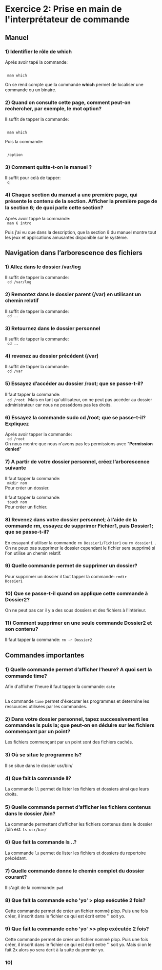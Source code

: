 # **Exercice 2:** Prise en main de l'interprétateur de commande

## Manuel

### 1) Identifier le rôle de which

Après avoir tapé la commande:

<code></br>
man which
</code>

On se rend compte que la commande **which** permet de localiser une commande ou un binaire.
</br>

### 2) Quand on consulte cette page, comment peut-on rechercher, par exemple, le mot option? 

Il suffit de tapper la commande:

<code></br>
man which
</code>

Puis la commande:

<code></br>
/option
</code>
</br>

### 3) Comment quitte-t-on le manuel ? 

Il suffit pour celà de tapper:
<code></br>
q
</code>
</br>

### 4) Chaque section du manuel a une première page, qui présente le contenu de la section. Aﬀicher la première page de la section 6; de quoi parle cette section?

Après avoir tappé la commande:
<code></br>
man 6 intro
</code>
</p>

Puis j'ai vu que dans la description, que la section 6 du manuel montre tout les jeux et applications amusantes disponible sur le système.
</br>

## Navigation dans l’arborescence des fichiers

### 1) Allez dans le dossier /var/log

Il suffit de tapper la commande:
<code></br>
cd /var/log
</code>
</br>

### 2) Remontez dans le dossier parent (/var) en utilisant un chemin relatif 

Il suffit de tapper la commande:
<code></br>
cd ..
</code>
</br>

### 3) Retournez dans le dossier personnel 

Il suffit de tapper la commande:
<code></br>
cd ..
</code>
</br>

### 4) revenez au dossier précédent (/var) 

Il suffit de tapper la commande:
<code></br>
cd /var
</code>
</br>

### 5) Essayez d’accéder au dossier /root; que se passe-t-il? 
Il faut tapper la commande:
<code></br>
cd /root
</code>
Mais en tant qu'utilisateur, on ne peut pas accéder au dossier administrateur car nous ne possédons pas les droits.
</br>

### 6) Essayez la commande sudo cd /root; que se passe-t-il? Expliquez  

Après avoir tapper la commande:
<code></br>
cd /root
</code></br>
On nous montre que nous n'avons pas les permissions avec "**Permission denied**"

### 7) A partir de votre dossier personnel, créez l’arborescence suivante
Il faut tapper la commande:
<code></br>
mkdir nom
</code></br>
Pour créer un dossier. </br>

Il faut tapper la commande:
<code></br>
touch nom
</code></br>
Pour créer un fichier.
</br>




### 8) Revenez dans votre dossier personnel; à l’aide de la commande rm, essayez de supprimer Fichier1, puis Dossier1; que se passe-t-il? 

En essayant d'utiliser la commande <code>rm Dossier1/Fichier1</code> ou <code>rm dossier1 </code>. On ne peux pas supprimer le dossier cependant le fichier sera supprimé si l'on utilise un chemin relatif.

### 9) Quelle commande permet de supprimer un dossier? 

Pour supprimer un dossier il faut tapper la commande:
<code>rmdir Dossier1 </code></br>

### 10) Que se passe-t-il quand on applique cette commande à Dossier2? 

 On ne peut pas car il y a des sous dossiers et des fichiers à l'intérieur.</br>

### 11) Comment supprimer en une seule commande Dossier2 et son contenu?

Il faut tapper la commande:
<code>rm -r Dossier2 </code></br>

## Commandes importantes

### 1) Quelle commande permet d’aﬀicher l’heure? A quoi sert la commande time? 

Afin d'afficher l'heure il faut tapper la commande:
<code>date </code></br>

La commande <code>time</code> permet d'éxecuter les programmes et determine les ressources utilisées par les commandes.</br>

### 2) Dans votre dossier personnel, tapez successivement les commandes ls puis la; que peut-on en déduire sur les fichiers commençant par un point? 

Les fichiers commençant par un point sont des fichiers cachés.</br>

### 3) Où se situe le programme ls? 
Il se situe dans le dossier usr/bin/
</br>

### 4) Que fait la commande ll? 
La commande <code>ll</code> permet de lister les fichiers et dossiers ainsi que leurs droits.
</br>

### 5) Quelle commande permet d’aﬀicher les fichiers contenus dans le dossier /bin? 

La commande permettant d'afficher les fichiers contenus dans le dossier /bin est: <code>ls usr/bin/</code>

### 6) Que fait la commande ls ..? 
La commande <code>ls</code> permet de lister les fichiers et dossiers du repertoire précédant.
</br>

### 7) Quelle commande donne le chemin complet du dossier courant?

Il s'agit de la commande: <code>pwd</code>
</br>

### 8) Que fait la commande echo 'yo' > plop exécutée 2 fois?
Cette commande permet de créer un fichier nommé plop. Puis une fois créer, il inscrit dans le fichier ce qui est écrit entre '' soit yo.
</br>

### 9) Que fait la commande echo 'yo' >> plop exécutée 2 fois? 
Cette commande permet de créer un fichier nommé plop. Puis une fois créer, il inscrit dans le fichier ce qui est écrit entre '' soit yo. Mais si on le fait 2x alors yo sera écrit à la suite du premier yo.
</br>

### 10)
